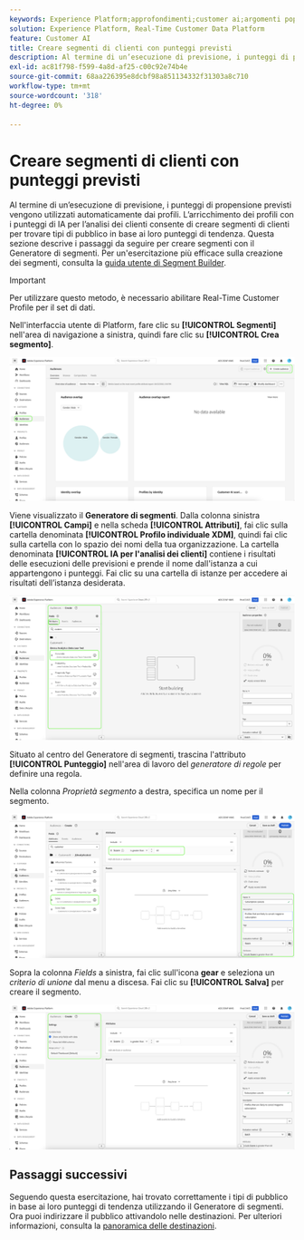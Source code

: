 ```yaml
---
keywords: Experience Platform;approfondimenti;customer ai;argomenti popolari;segmenti customer ai
solution: Experience Platform, Real-Time Customer Data Platform
feature: Customer AI
title: Creare segmenti di clienti con punteggi previsti
description: Al termine di un’esecuzione di previsione, i punteggi di propensione previsti vengono utilizzati automaticamente dai profili. L’arricchimento dei profili con i punteggi di IA per l’analisi dei clienti consente di creare segmenti di clienti per trovare tipi di pubblico in base ai loro punteggi di tendenza. Questa sezione descrive i passaggi da seguire per creare segmenti con il Generatore di segmenti.
exl-id: ac81f798-f599-4a8d-af25-c00c92e74b4e
source-git-commit: 68aa226395e8dcbf98a851134332f31303a8c710
workflow-type: tm+mt
source-wordcount: '318'
ht-degree: 0%

---
```


# Creare segmenti di clienti con punteggi previsti

Al termine di un’esecuzione di previsione, i punteggi di propensione previsti vengono utilizzati automaticamente dai profili. L’arricchimento dei profili con i punteggi di IA per l’analisi dei clienti consente di creare segmenti di clienti per trovare tipi di pubblico in base ai loro punteggi di tendenza. Questa sezione descrive i passaggi da seguire per creare segmenti con il Generatore di segmenti. Per un&#39;esercitazione più efficace sulla creazione dei segmenti, consulta la [guida utente di Segment Builder](../../../segmentation/ui/segment-builder.md).

>[!IMPORTANT]
>
>Per utilizzare questo metodo, è necessario abilitare Real-Time Customer Profile per il set di dati.

Nell&#39;interfaccia utente di Platform, fare clic su **[!UICONTROL Segmenti]** nell&#39;area di navigazione a sinistra, quindi fare clic su **[!UICONTROL Crea segmento]**.

![](../images/user-guide/segments_new.png)

Viene visualizzato il **Generatore di segmenti**. Dalla colonna sinistra **[!UICONTROL Campi]** e nella scheda **[!UICONTROL Attributi]**, fai clic sulla cartella denominata **[!UICONTROL Profilo individuale XDM]**, quindi fai clic sulla cartella con lo spazio dei nomi della tua organizzazione. La cartella denominata **[!UICONTROL IA per l&#39;analisi dei clienti]** contiene i risultati delle esecuzioni delle previsioni e prende il nome dall&#39;istanza a cui appartengono i punteggi. Fai clic su una cartella di istanze per accedere ai risultati dell’istanza desiderata.

![](../images/user-guide/results_new.png)

Situato al centro del Generatore di segmenti, trascina l&#39;attributo **[!UICONTROL Punteggio]** nell&#39;area di lavoro del *generatore di regole* per definire una regola.

Nella colonna *Proprietà segmento* a destra, specifica un nome per il segmento.

![](../images/user-guide/properties_new.png)

Sopra la colonna *Fields* a sinistra, fai clic sull&#39;icona **gear** e seleziona un *criterio di unione* dal menu a discesa. Fai clic su **[!UICONTROL Salva]** per creare il segmento.

![](../images/user-guide/merge_policy_new.png)

## Passaggi successivi

Seguendo questa esercitazione, hai trovato correttamente i tipi di pubblico in base ai loro punteggi di tendenza utilizzando il Generatore di segmenti. Ora puoi indirizzare il pubblico attivandolo nelle destinazioni. Per ulteriori informazioni, consulta la [panoramica delle destinazioni](../../../destinations/home.md).
